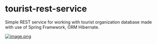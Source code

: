 # tourist-rest-service
Simple REST service for working with tourist organization database made with use of Spring Framework, ORM Hibernate.

[![image.png](https://i.postimg.cc/FF7D1CKL/image.png)](https://postimg.cc/dDc8xBrs)
